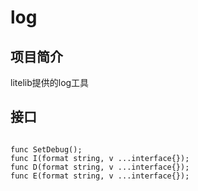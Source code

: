 # log

## 项目简介

litelib提供的log工具

## 接口

```

func SetDebug();
func I(format string, v ...interface{});
func D(format string, v ...interface{});
func E(format string, v ...interface{});

```